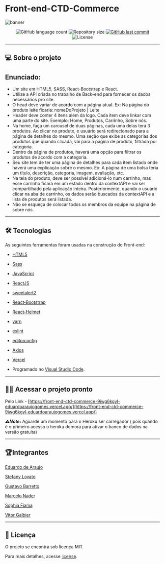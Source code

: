 # Front-end-CTD-Commerce

![banner](https://i.imgur.com/X0lS0i7.png)

<p align="center">
  <img alt="GitHub language count" src="https://img.shields.io/github/languages/count/eduardoaraujogomes/Front-end-CTD-Commerce?color=%2304D361">

  <img alt="Repository size" src="https://img.shields.io/github/repo-size/eduardoaraujogomes/Front-end-CTD-Commerce">

  <a href="https://github.com/eduardoaraujogomes/Front-end-CTD-Commerce/commits/main">
    <img alt="GitHub last commit" src="https://img.shields.io/github/last-commit/eduardoaraujogomes/Front-end-CTD-Commerce">
  </a>

  <img alt="License" src="https://img.shields.io/badge/license-MIT-brightgreen">

</p>

_________

## 💻 Sobre o projeto

## Enunciado:
- Um site em HTML5, SASS, React-Bootstrap e React.
- Utilize a API criada no trabalho de Back-end  para fornecer os dados necessários pro site.
- O head deve variar de acordo com a página atual. Ex: Na página do produto leite ficaria: nomeDoProjeto | Leite
- Header deve conter 4 itens além da logo. Cada item deve linkar com uma parte do site. Exemplo: Home, Produtos, Carrinho, Sobre nós.
- Na home, faça um carousel de duas páginas, cada uma delas terá 3 produtos. Ao clicar no produto, o usuário será redirecionado para a página de detalhes do mesmo. Uma seção que exibe as categorias dos produtos que quando clicada, vai para a página de produto, filtrada por categoria.
- Dentro da página de produtos, haverá uma opção para filtrar os produtos de acordo com a categoria.
- Seu site tem de ter uma página de detalhes para cada item listado onde haverá uma explicação sobre o mesmo. Ex: A página de uma bolsa teria um título, descrição, categoria, imagem, avaliação, etc.
- Na tela do produto, deve ser possível adicioná-lo num carrinho, mas esse carrinho ficará em um estado dentro da contextAPI e vai ser compartilhado pela aplicação inteira. Posteriormente, quando o usuário clicar na aba de carrinho, os dados serão buscados da contextAPI e a lista de produtos será listada.
- Não se esqueça de colocar todos os membros da equipe na página de sobre nós.

_________

## 🛠 Tecnologias

As seguintes ferramentas foram usadas na construção do Front-end:
 
 - [HTML5]
 - [Sass]
 - [JavaScript] 

 - [ReactJS]
 - [sweetalert2]
 - [React-Bootstrap]
 - [React-Helmet]
 
 - [yarn]
 - [eslint]
 - [editorconfig]
 - [Axios]
 - [Vercel]

- Programado no [Visual Studio Code].

_________



## 👨‍💻 Acessar o projeto pronto
  Pelo Link -  [https://front-end-ctd-commerce-9iwg6kgyl-eduardoaraujogomes.vercel.app/](https://front-end-ctd-commerce-9iwg6kgyl-eduardoaraujogomes.vercel.app/) 

 **_⚠️Note:_** Aguarde um momento para o Heroku ser carregador ( pois quando é o primeiro acesso o heroku demora para ativar o banco de dados na versão gratuita) 


_________ 

## 🏆Integrantes

[Eduardo de Araujo](https://github.com/eduardoaraujogomes)

[Stefany Lovato](https://github.com/stefanylovato)

[Gustavo Barretto](https://github.com/gustavobarretto)

[Marcelo Nader](https://github.com/marcelonader)

[Sophia Fiama](https://github.com/sophiafiama)

[Vitor Galbier](https://github.com/VitorGalbier)


_________ 

## 📝 Licença

O projeto se encontra sob licença MIT.

Para mais detalhes, acesse [license](LICENSE).



[HTML5]: https://developer.mozilla.org/en-US/docs/Web/Guide/HTML/HTML5
[Sass]: https://sass-lang.com/ 
 
[JavaScript]: https://www.javascript.com/  

[Axios]: https://axios-http.com/docs/intro
[ReactJS]: https://reactjs.org/
[yarn]: https://yarnpkg.com/
[eslint]: https://eslint.org/
[editorconfig]: https://editorconfig.org/
[sweetalert2]: https://sweetalert2.github.io/
[Vercel]: https://vercel.com
[React-Bootstrap]: https://react-bootstrap.github.io/ 
[React-Helmet]: https://www.npmjs.com/package/react-helmet

[Visual Studio Code]: https://code.visualstudio.com/ 

